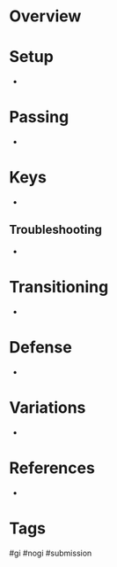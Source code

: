 # Overview
# Setup
- 
# Passing
- 
# Keys
- 
## Troubleshooting
- 
# Transitioning
- 
# Defense
- 
# Variations
- 
# References
- 
# Tags
#gi #nogi #submission 